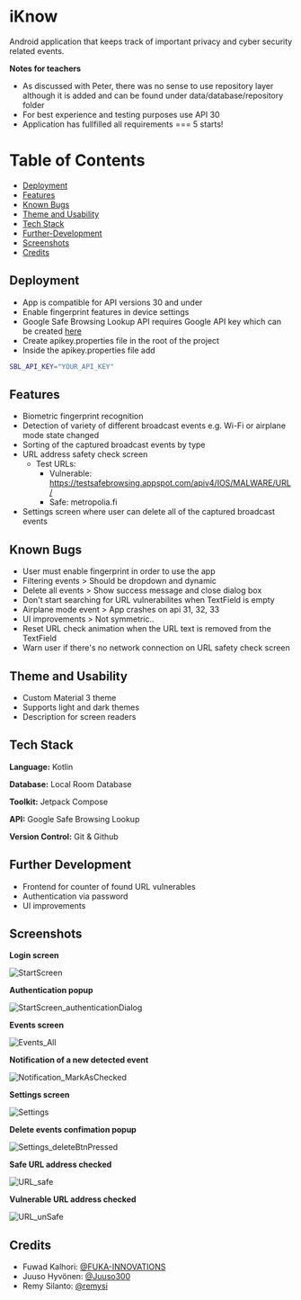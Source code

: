 
# iKnow

Android application that keeps track of important privacy and cyber security related events.

**Notes for teachers**

- As discussed with Peter, there was no sense to use repository layer although it is added and can be found under data/database/repository folder
- For best experience and testing purposes use API 30
- Application has fullfilled all requirements === 5 starts!

# Table of Contents

- [Deployment](#deployment)
- [Features](#features)
- [Known Bugs](#known-bugs)
- [Theme and Usability](#theme-and-usability)
- [Tech Stack](#tech-stack)
- [Further-Development](#further-development)
- [Screenshots](#screenshots)
- [Credits](#credits)
## Deployment

  - App is compatible for API versions 30 and under
  - Enable fingerprint features in device settings
  - Google Safe Browsing Lookup API requires Google API key which can be created [here](https://cloud.google.com/docs/authentication/api-keys?hl=en&ref_topic=6262490&visit_id=638142279115738534-374310817&rd=1#console) 
  - Create apikey.properties file in the root of the project
  - Inside the apikey.properties file add
```bash 
SBL_API_KEY="YOUR_API_KEY" 
```


## Features

- Biometric fingerprint recognition
- Detection of variety of different broadcast events e.g. Wi-Fi or airplane mode state changed
- Sorting of the captured broadcast events by type
- URL address safety check screen
    - Test URLs:
        - Vulnerable: https://testsafebrowsing.appspot.com/apiv4/IOS/MALWARE/URL/
        - Safe: metropolia.fi
- Settings screen where user can delete all of the captured broadcast events


## Known Bugs

- User must enable fingerprint in order to use the app
- Filtering events > Should be dropdown and dynamic
- Delete all events > Show success message and close dialog box
- Don't start searching for URL vulnerabilites when TextField is empty
- Airplane mode event > App crashes on api 31, 32, 33
- UI improvements > Not symmetric..
- Reset URL check animation when the URL text is removed from the TextField 
- Warn user if there's no network connection on URL safety check screen
## Theme and Usability

- Custom Material 3 theme
- Supports light and dark themes
- Description for screen readers
## Tech Stack

**Language:** Kotlin

**Database:** Local Room Database

**Toolkit:** Jetpack Compose 

**API:** Google Safe Browsing Lookup

**Version Control:** Git & Github
## Further Development

- Frontend for counter of found URL vulnerables
- Authentication via password
- UI improvements
## Screenshots

**Login screen**

![StartScreen](https://user-images.githubusercontent.com/93869294/224556683-186a0042-89c1-4d63-a2b7-29d33c1feb47.png)

**Authentication popup**

![StartScreen_authenticationDialog](https://user-images.githubusercontent.com/93869294/224556780-889e5d1e-4c9b-4fde-a298-8a8327802730.png)

**Events screen**

![Events_All](https://user-images.githubusercontent.com/93869294/224556830-db34a0de-f46e-4aa3-84b8-660e60ca2d24.png)

**Notification of a new detected event**

![Notification_MarkAsChecked](https://user-images.githubusercontent.com/93869294/224556860-dd7fa254-3caa-4722-aca9-15143b6deeab.png)

**Settings screen**

![Settings](https://user-images.githubusercontent.com/93869294/224556894-1f4de6a2-236e-4b05-b7e1-d14bb632646b.png)

**Delete events confimation popup**

![Settings_deleteBtnPressed](https://user-images.githubusercontent.com/93869294/224556902-dd5a7b37-fa1f-4a2e-9f3d-6bf95f8932ab.png)

**Safe URL address checked**

![URL_safe](https://user-images.githubusercontent.com/93869294/224556957-38834777-e8d6-45da-9262-0b07abfc602a.png)

**Vulnerable URL address checked**

![URL_unSafe](https://user-images.githubusercontent.com/93869294/224556964-86c418f2-097c-427a-a4f4-edae14cfb149.png)


## Credits

- Fuwad Kalhori: [@FUKA-INNOVATIONS](https://github.com/FUKA-INNOVATIONS)
- Juuso Hyvönen: [@Juuso300](https://github.com/Juuso300)
- Remy Silanto: [@remysi](https://github.com/remysi)

